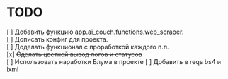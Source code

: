 # TODO

[ ] Добавить функцию [app.ai_couch.functions.web_scraper](./app/ai_couch/functions/web_scraper.py).  
[ ] Дописать конфиг для проекта.  
[ ] Доделать функционал с проработкой каждого п.п.  
[x] ~~Сделать цветной вывод логов и статусов~~  
[ ] Использовать наработки Блума в проекте
[ ] Добавить в reqs bs4 и lxml  
